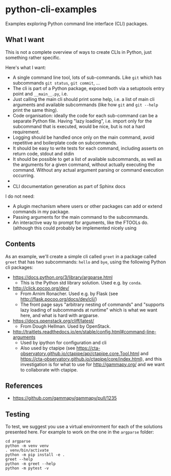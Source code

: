 # python-cli-examples

Examples exploring Python command line interface (CLI) packages.

## What I want

This is not a complete overview of ways to create CLIs in Python,
just something rather specific.

Here's what I want:

* A single command line tool, lots of sub-commands.
  Like `git` which has subcommands `git status`, `git commit`, ...
* The cli is part of a Python package, exposed both via a
  setuptools entry point and `__main__.py`, i.e.
* Just calling the main cli should print some help, i.e.
  a list of main cli arguments and available subcommands
  (like how `git` and `git --help` print the same thing).
* Code organisation: ideally the code for each sub-command can be
  a separate Python file. Having "lazy loading", i.e. import only
  for the subcommand that is executed, would be nice, but is not
  a hard requirement.
* Logging should be handled once only on the main command, avoid
  repetitive and boilerplate code on subcommands.
* It should be easy to write tests for each command,
  including asserts on return code, stdout and stdin
* It should be possible to get a list of available subcommands,
  as well as the arguments for a given command, without actually
  executing the command. Without any actual argument parsing or
  command execution occurring.
*
* CLI documentation generation as part of Sphinx docs

I do not need:

* A plugin mechanism where users or other packages can add or
  extend commands in my package.
* Passing arguments for the main command to the subcommands.
* An interactive way to prompt for arguments, like the FTOOLs do.
  (although this could probably be implemented nicely using

## Contents

As an example, we'll create a simple cli called `greet` in a package
called `greet` that has two subcommands: `hello` and `bye`, using
the following Python cli packages:

* https://docs.python.org/3/library/argparse.html
  * This is the Python std library solution. Used e.g. by `conda`.
* http://click.pocoo.org/dev/
  * From Arnim Ronacher. Used e.g. by Flask (see http://flask.pocoo.org/docs/dev/cli/)
  * The front page says "arbitrary nesting of commands" and "supports lazy loading of subcommands at runtime"
    which is what we want here, and what is hard with argparse.
* https://docs.openstack.org/cliff/latest/
  * From Dough Hellman. Used by OpenStack.
* http://traitlets.readthedocs.io/en/stable/config.html#command-line-arguments
  * Used by ipython for configuration and cli
  * Also used by ctapipe (see https://cta-observatory.github.io/ctapipe/api/ctapipe.core.Tool.html
    and https://cta-observatory.github.io/ctapipe/core/index.html), and this investigation
    is for what to use for http://gammapy.org/ and we want to collaborate with ctapipe.

## References

* https://github.com/gammapy/gammapy/pull/1235

## Testing

To test, we suggest you use a virtual environment for each of the solutions presented here.
For example to work on the one in the `argparse` folder:

    cd argparse
    python -m venv venv
    . venv/bin/activate
    python -m pip install -e .
    greet --help
    python -m greet --help
    python -m pytest -v
